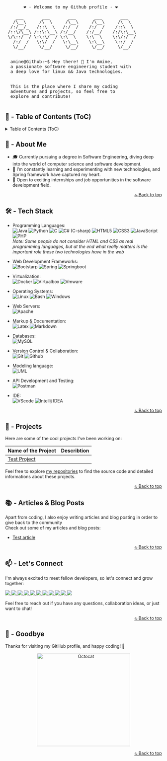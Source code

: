 <pre>
       ❤️ - Welcome to my Github profile - ❤️

    ___       ___       ___       ___       ___
   /\__\     /\  \     /\__\     /\__\     /\  \
  /:/__/_   /::\  \   /:/  /    /:/  /    /::\  \
 /::\/\__\ /::\:\__\ /:/__/    /:/__/    /:/\:\__\
 \/\::/  / \:\:\/  / \:\  \    \:\  \    \:\/:/  /
   /:/  /   \:\/  /   \:\__\    \:\__\    \::/  /
   \/__/     \/__/     \/__/     \/__/     \/__/


  amine@Github:~$ Hey there! 👋 I'm Amine,
  a passionate software engineering student with
  a deep love for linux && Java technologies.


  This is the place where I share my coding
  adventures and projects, so feel free to
  explore and contribute!

</pre>

## 📜️ - Table of Contents (ToC) <a id="ToC"></a>

<details><summary>Table of Contents (ToC)</summary>

- [🙋️ - About Me](#about-me)
- [🛠️ - Tech Stack](#tech-stack)
- [🚀 - Projects](#projects)
- [📚 - Articles & Blog Posts](#articles-&-blog-posts)
- [📫 - Let's Connect](#let-s-connect)
- [👋️ - Goodbye](#goodbye)

</details>


## 🙋️ - About Me <a id="about-me"></a>

* 🎓 Currently pursuing a degree in Software Engineering, diving deep into the world of computer science and software development.
* 🌱 I’m constantly learning and experimenting with new technologies, and Spring framework have captured my heart.
* 💼 Open to exciting internships and job opportunities in the software development field.

<p align="right">
  <a href="#ToC">🔝️ Back to top</a>
</p>


## 🛠️ - Tech Stack <a id="tech-stack"></a>

* Programming Languages:<br>
    ![Java](https://img.shields.io/badge/Java-FFFFFF?style=for-the-badge&logo=openjdk&logoColor=black "Java")
    ![Python](https://img.shields.io/badge/python-3776AB?style=for-the-badge&logo=python&logoColor=white "Python")
    ![C](https://img.shields.io/badge/C-A8B9CC?style=for-the-badge&logo=c&logoColor=white "C")
    ![C# (C-sharp)](https://img.shields.io/badge/C%23-239120?style=for-the-badge&logo=c-sharp&logoColor=white "C# (C-sharp)")
    ![HTML5](https://img.shields.io/badge/HTML5-E34F26?style=for-the-badge&logo=html5&logoColor=white "HTML5")
    ![CSS3](https://img.shields.io/badge/CSS3-1572B6?style=for-the-badge&logo=css3&logoColor=white "CSS3")
    ![JavaScript](https://img.shields.io/badge/JavaScript-F7DF1E?style=for-the-badge&logo=javascript&logoColor=black "JavaScript")
    ![PHP](https://img.shields.io/badge/PHP-777BB4?style=for-the-badge&logo=php&logoColor=white "PHP")<br>
    *Note: Some people do not consider HTML and CSS as real programming languages, but at the end what really matters is the important role these two technologies have in the web*

* Web Development Frameworks:<br>
    ![Bootstarp](https://img.shields.io/badge/Bootstrap-563D7C?style=for-the-badge&logo=bootstrap&logoColor=white "Bootstrap")
    ![Spring](https://img.shields.io/badge/Spring-6DB33F?style=for-the-badge&logo=spring&logoColor=white "Spring")
    ![Springboot](https://img.shields.io/badge/Spring_Boot-6DB33F?style=for-the-badge&logo=springboot&logoColor=white "Springboot")

* Virtualization:<br>
    ![Docker](https://img.shields.io/badge/Docker-2496ED?style=for-the-badge&logo=docker&logoColor=white "Docker")
    ![Virtualbox](https://img.shields.io/badge/virtualbox-183A61?style=for-the-badge&logo=virtualbox&logoColor=white "Virtualbox")
    ![Vmware](https://img.shields.io/badge/vmware-607078?style=for-the-badge&logo=vmware&logoColor=white "Vmware")

* Operating Systems:<br>
    ![Linux](https://img.shields.io/badge/Linux-FCC624?style=for-the-badge&logo=linux&logoColor=black "Linux")
    ![Bash](https://img.shields.io/badge/BASH-4EAA25?style=for-the-badge&logo=gnubash&logoColor=white "Bash")
    ![Windows](https://img.shields.io/badge/windows-0078D6?style=for-the-badge&logo=windows11&logoColor=white "Windows")

* Web Servers:<br>
    ![Apache](https://img.shields.io/badge/Apache-D22128?style=for-the-badge&logo=apache&logoColor=white "Apache")

* Markup & Documentation:<br>
    ![Latex](https://img.shields.io/badge/LaTex-008080?style=for-the-badge&logo=latex&logoColor=white "Latex")
    ![Markdown](https://img.shields.io/badge/Markdown-000000?style=for-the-badge&logo=markdown&logoColor=white "Markdown")

* Databases:<br>
    ![MySQL](https://img.shields.io/badge/mysql-4479A1?style=for-the-badge&logo=mysql&logoColor=white "MySQL")

* Version Control & Collaboration:<br>
    ![Git](https://img.shields.io/badge/Git-F05032?style=for-the-badge&logo=git&logoColor=white "Git")
    ![Github](https://img.shields.io/badge/GitHub-181717?style=for-the-badge&logo=github&logoColor=white "Github")

* Modeling language:<br>
    ![UML](https://img.shields.io/badge/uml-FABD14?style=for-the-badge&logo=uml&logoColor=white "UML")

* API Development and Testing:<br>
    ![Postman](https://img.shields.io/badge/postman-FF6C37?style=for-the-badge&logo=postman&logoColor=white "Postman")

* IDE:<br>
    ![VScode](https://img.shields.io/badge/visual_studio_code-007ACC?style=for-the-badge&logo=visualstudiocode&logoColor=white "VScode")
    ![Intellij IDEA](https://img.shields.io/badge/intellij_idea-000000?style=for-the-badge&logo=intellijidea&logoColor=white "Intellij IDEA")


<p align="right">
  <a href="#ToC">🔝️ Back to top</a>
</p>

## 🚀 - Projects <a id="projects"></a>

Here are some of the cool projects I've been working on:

| Name of the Project          | Describtion |
|------------------------------|-------------|
| [Test Project][test-project] |             |



Feel free to explore [my repositories][my-repos] to find the source code and detailed informations about these projects.


[test-project]: https://github.com/el-amine-404
[my-repos]: https://github.com/el-amine-404?tab=repositories

<p align="right">
<a href="#ToC">🔝️ Back to top</a>
</p>

## 📚 - Articles & Blog Posts <a id="articles-&-blog-posts"></a>

Apart from coding, I also enjoy writing articles and blog posting in order to give back to the community<br>
Check out some of my articles and blog posts:
* [Test article](https://www.youtube.com/watch?v=dQw4w9WgXcQ)

<p align="right">
<a href="#ToC">🔝️ Back to top</a>
</p>

## 📫 - Let's Connect <a id="let-s-connect"></a>

I'm always excited to meet fellow developers, so let's connect and grow together:

<a href="mailto:elhoujjajiamine@gmail.com" target="_blank">
  <img src="https://img.shields.io/badge/gmail-D14836?style=for-the-badge&logo=gmail&logoColor=white">
</a>
<a href="https://www.instagram.com/" target="_blank">
  <img src="https://img.shields.io/badge/instagram-E4405F?style=for-the-badge&logo=instagram&logoColor=white">
</a>
<a href="https://www.facebook.com/" target="_blank">
  <img src="https://img.shields.io/badge/facebook-1877F2?style=for-the-badge&logo=facebook&logoColor=white">
</a>
<a href="https://www.tiktok.com/" target="_blank">
  <img src="https://img.shields.io/badge/twitter-1DA1F2?style=for-the-badge&logo=twitter&logoColor=white">
</a>
<a href="https://twitter.com/" target="_blank">
  <img src="https://img.shields.io/badge/tiktok-000000?style=for-the-badge&logo=tiktok&logoColor=white">
</a>
<a href="https://stackoverflow.com/" target="_blank">
  <img src="https://img.shields.io/badge/Stack Overflow-FE7A16?style=for-the-badge&logo=stackoverflow&logoColor=white">
</a>
<a href="https://www.reddit.com/" target="_blank">
  <img src="https://img.shields.io/badge/Reddit-FF4500?style=for-the-badge&logo=reddit&logoColor=white">
</a>
<a href="https://dev.to/" target="_blank">
  <img src="https://img.shields.io/badge/dev.to-0A0A0A?style=for-the-badge&logo=devdotto&logoColor=white">
</a>
<a href="https://quora.com/" target="_blank">
  <img src="https://img.shields.io/badge/quora-B92B27?style=for-the-badge&logo=quora&logoColor=white">
</a>
<a href="https://medium.com/" target="_blank">
  <img src="https://img.shields.io/badge/Medium-12100E?style=for-the-badge&logo=medium&logoColor=white">
</a>
<a href="https://hub.docker.com/" target="_blank">
  <img src="https://img.shields.io/badge/Docker Hub-2496ED?style=for-the-badge&logo=docker&logoColor=white">
</a>



Feel free to reach out if you have any questions, collaboration ideas, or just want to chat!

<p align="right">
  <a href="#ToC">🔝️ Back to top</a>
</p>

## 👋️ - Goodbye <a id="goodbye"></a>

Thanks for visiting my GitHub profile, and happy coding! 🚀

<p align="center">
  <img alt="Octocat"
       width="300px"
       src="https://media0.giphy.com/media/du3J3cXyzhj75IOgvA/giphy.gif?ep=v1_gifs_search">
</p>

<p align="right">
  <a href="#ToC">🔝️ Back to top</a>
</p>